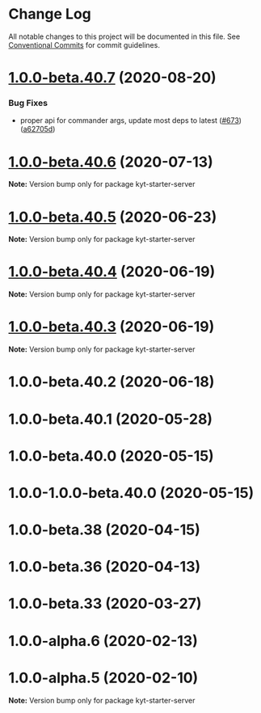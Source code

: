 # Change Log

All notable changes to this project will be documented in this file.
See [Conventional Commits](https://conventionalcommits.org) for commit guidelines.

# [1.0.0-beta.40.7](http://github.com/nytimes/kyt/packages/kyt-starter-server/compare/kyt-starter-server@1.0.0-beta.40.6...kyt-starter-server@1.0.0-beta.40.7) (2020-08-20)


### Bug Fixes

* proper api for commander args, update most deps to latest ([#673](http://github.com/nytimes/kyt/packages/kyt-starter-server/issues/673)) ([a62705d](http://github.com/nytimes/kyt/packages/kyt-starter-server/commit/a62705da81bbec2aa04d7a69b49974e68bf0dc95))





# [1.0.0-beta.40.6](http://github.com/nytimes/kyt/packages/kyt-starter-server/compare/kyt-starter-server@1.0.0-beta.40.5...kyt-starter-server@1.0.0-beta.40.6) (2020-07-13)

**Note:** Version bump only for package kyt-starter-server





# [1.0.0-beta.40.5](http://github.com/nytimes/kyt/packages/kyt-starter-server/compare/kyt-starter-server@1.0.0-beta.40.4...kyt-starter-server@1.0.0-beta.40.5) (2020-06-23)

**Note:** Version bump only for package kyt-starter-server





# [1.0.0-beta.40.4](http://github.com/nytimes/kyt/packages/kyt-starter-server/compare/kyt-starter-server@1.0.0-beta.40.2...kyt-starter-server@1.0.0-beta.40.4) (2020-06-19)

**Note:** Version bump only for package kyt-starter-server





# [1.0.0-beta.40.3](http://github.com/nytimes/kyt/packages/kyt-starter-server/compare/kyt-starter-server@1.0.0-beta.40.2...kyt-starter-server@1.0.0-beta.40.3) (2020-06-19)

**Note:** Version bump only for package kyt-starter-server





# 1.0.0-beta.40.2 (2020-06-18)



# 1.0.0-beta.40.1 (2020-05-28)



# 1.0.0-beta.40.0 (2020-05-15)



# 1.0.0-1.0.0-beta.40.0 (2020-05-15)



# 1.0.0-beta.38 (2020-04-15)



# 1.0.0-beta.36 (2020-04-13)



# 1.0.0-beta.33 (2020-03-27)



# 1.0.0-alpha.6 (2020-02-13)



# 1.0.0-alpha.5 (2020-02-10)

**Note:** Version bump only for package kyt-starter-server
